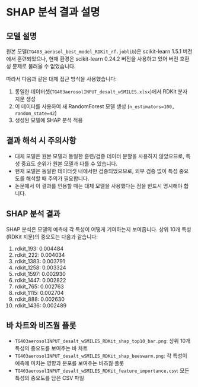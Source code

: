 # SHAP 분석 결과 설명

## 모델 설명
원본 모델(`TG403_aerosol_best_model_RDKit_rf.joblib`)은 scikit-learn 1.5.1 버전에서 훈련되었으나, 
현재 환경은 scikit-learn 0.24.2 버전을 사용하고 있어 버전 호환성 문제로 불러올 수 없었습니다.

따라서 다음과 같은 대체 접근 방식을 사용했습니다:
1. 동일한 데이터셋(`TG403aerosolINPUT_desalt_wSMILES.xlsx`)에서 RDKit 분자 지문 생성
2. 이 데이터를 사용하여 새 RandomForest 모델 생성 (`n_estimators=100, random_state=42`)
3. 생성된 모델에 SHAP 분석 적용

## 결과 해석 시 주의사항
- 대체 모델은 원본 모델과 동일한 훈련/검증 데이터 분할을 사용하지 않았으므로, 
  특성 중요도 순위가 원본 모델과 다를 수 있습니다.
- 현재 모델은 동일한 데이터셋 내에서만 검증되었으므로, 
  외부 검증 없이 특성 중요도를 해석할 때 주의가 필요합니다.
- 논문에서 이 결과를 인용할 때는 대체 모델을 사용했다는 점을 반드시 명시해야 합니다.

## SHAP 분석 결과
SHAP 분석은 모델의 예측에 각 특성이 어떻게 기여하는지 보여줍니다. 
상위 10개 특성(RDKit 지문)의 중요도는 다음과 같습니다:

1. rdkit_193: 0.004484
2. rdkit_222: 0.004034
3. rdkit_1383: 0.003791
4. rdkit_1258: 0.003324
5. rdkit_1597: 0.002930
6. rdkit_1447: 0.002822
7. rdkit_765: 0.002763
8. rdkit_1115: 0.002704
9. rdkit_888: 0.002630
10. rdkit_1436: 0.002489

## 바 차트와 비즈웜 플롯
- `TG403aerosolINPUT_desalt_wSMILES_RDKit_shap_top10_bar.png`: 상위 10개 특성의 중요도를 보여주는 바 차트
- `TG403aerosolINPUT_desalt_wSMILES_RDKit_shap_beeswarm.png`: 각 특성이 예측에 미치는 영향과 분포를 보여주는 비즈웜 플롯
- `TG403aerosolINPUT_desalt_wSMILES_RDKit_feature_importance.csv`: 모든 특성의 중요도를 담은 CSV 파일
